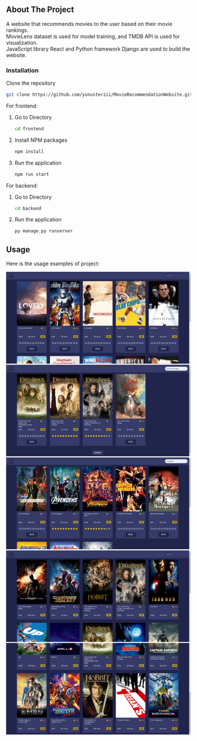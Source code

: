 ## About The Project

A website that recommends movies to the user based on their movie rankings.
\
MovieLens dataset is used for model training, and TMDB API is used for visualization.
\
JavaScript library React and Python framework Django are used to build the website.

### Installation

Clone the repository

```sh
git clone https://github.com/yunusterzii/MovieRecommendationWebsite.git
```

For frontend:

1. Go to Directory
   ```sh
   cd frontend
   ```
2. Install NPM packages
   ```sh
   npm install
   ```
3. Run the application
   ```sh
   npm run start
   ```

For backend:

1. Go to Directory
   ```sh
   cd backend
   ```
2. Run the application
   ```sh
   py manage.py runserver
   ```

## Usage

Here is the usage examples of project:

 <img src="frontend\src\assets\images\image1.png" alt="Logo">
 
 <img src="frontend\src\assets\images\image2.png" alt="Logo">
 
 <img src="frontend\src\assets\images\image3.png" alt="Logo">
 
 <img src="frontend\src\assets\images\image4.png" alt="Logo">
 
 <img src="frontend\src\assets\images\image5.png" alt="Logo">
